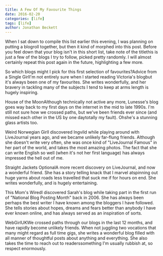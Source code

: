 ```yaml
---
title: A Few Of My Favourite Things
date: 2016-02-20
categories: [life]
tags: [life]
author: Jonathan Beckett
---
```


When I sat down to compile this list earlier this evening, I was planning on putting a blogroll together, but then it kind of morphed into this post. Before you feel down that your blog isn't in this short list, take note of the titlethis is just a few of the blogs I try to follow, picked pretty randomly. I will almost certainly repeat this post again in the future, highlighting a few more.

So which blogs might I pick for this first selection of favourites?Advice from a Single GirlI'm not entirely sure when I started reading Victoria's blogbut it's always been one of my favourites. She writes wonderfully, and her bravery in tackling many of the subjects I tend to keep at arms length is hugely inspiring.

House of the MoonAlthough technically not active any more, Lunesse's blog goes way back to my first days on the internet in the mid to late 1990s. I'm still not sure how we crossed paths, but we've been friends ever since (and missed each other in the US by one daytotally my fault). Ohshe's a stunning glass artists too.

Weird Norwegian GirlI discovered Ingvild while playing around with LiveJournal years ago, and we became unlikely far-flung friends. Although she doesn't write very often, she was once kind of "LiveJournal Famous" in her part of the world, and takes the most amazing photos. The fact that she can write English so well (when it's not her first language) has always impressed the hell out of me.

Straight Jackets OptionalA more recent discovery on LiveJournal, and now a wonderful friend. She has a story telling knack that I marvel atspinning out huge yarns about roads less travelled that suck me if for hours on end. She writes wonderfully, and is hugely entertaining.

This Mom's WiredI discovered Sarah's blog while taking part in the first run of "National Blog Posting Month" back in 2006. She has always been perhaps the best writer I have known among the bloggers I have followed. She tells stories about hopes, dreams and fears better than anybody I have ever known online, and has always served as an inspiration of sorts.

WebGirlUKWe crossed paths through our blogs in the last 12 months, and have rapidly become unlikely friends. When not juggling two vocations that many might regard as full time gigs, she writes a wonderful blog filled with all manner of thoughtful posts about anything and everything. She also takes the time to reach out to readerssomething I'm usually rubbish at, so respect enormously.